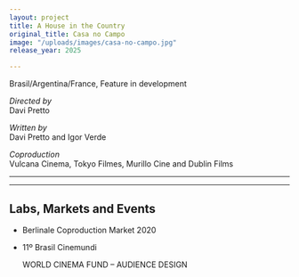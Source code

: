 ```yaml
---
layout: project
title: A House in the Country
original_title: Casa no Campo
image: "/uploads/images/casa-no-campo.jpg"
release_year: 2025

---
```

Brasil/Argentina/France, Feature in development

_Directed by_  
Davi Pretto

_Written by_  
Davi Pretto and Igor Verde

_Coproduction_  
Vulcana Cinema, Tokyo Filmes, Murillo Cine and Dublin Films

***

***

## Labs, Markets and Events

* Berlinale Coproduction Market 2020
* 11º Brasil Cinemundi

  WORLD CINEMA FUND – AUDIENCE DESIGN